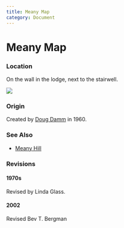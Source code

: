 ```yaml
---
title: Meany Map
category: Document
---
```

# Meany Map
### Location

On the wall in the lodge, next to the stairwell.

<img src="/img/2020-Meany-Map.jpeg">

### Origin

Created by [Doug Damm](Doug-Damm) in 1960.

### See Also

- [Meany Hill](Meany-Hill)

### Revisions

#### 1970s

Revised by Linda Glass.

#### 2002

Revised Bev T. Bergman
